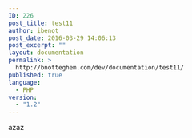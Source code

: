 ```yaml
---
ID: 226
post_title: test11
author: ibenot
post_date: 2016-03-29 14:06:13
post_excerpt: ""
layout: documentation
permalink: >
  http://bnotteghem.com/dev/documentation/test11/
published: true
language:
  - PHP
version:
  - "1.2"
---
```

azaz